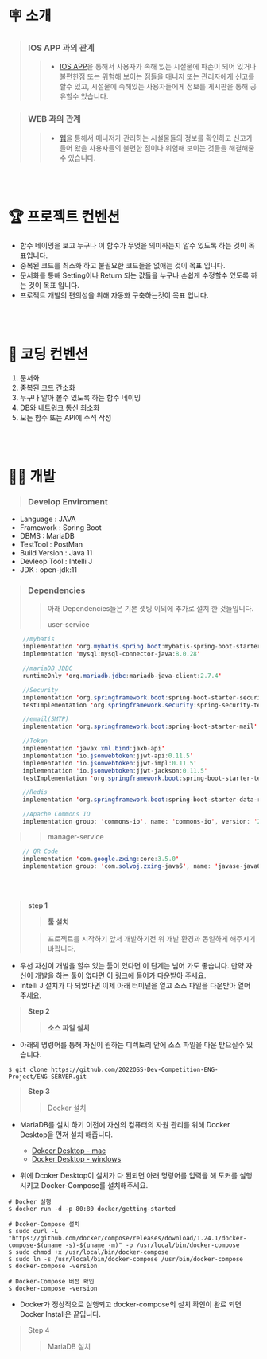 </br>

# 🪧 소개

>### IOS APP 과의 관계
>> - [IOS APP](https://github.com/2022OSS-Dev-Competition-ENG-Project/ENG-iOS-APP)을 통해서 사용자가 속해 있는 시설물에 파손이 되어 있거나 불편한점 또는 위험해 보이는 점들을 매니저 또는 관리자에게 신고를 할수 있고, 시설물에 속해있는 사용자들에게 정보를 게시판을 통해 공유할수 있습니다.

>### WEB 과의 관계
>> - [웹](https://github.com/2022OSS-Dev-Competition-ENG-Project/ENG_Web)을 통해서 매니저가 관리하는 시설물들의 정보를 확인하고 신고가 들어 왔을 사용자들의 불편한 점이나 위험해 보이는 것들을 해결해줄수 있습니다.

</br></br>

# 🏆 프로젝트 컨벤션
- 함수 네이밍을 보고 누구나 이 함수가 무엇을 의미하는지 알수 있도록 하는 것이 목표입니다.
- 중복된 코드를 최소화 하고 불필요한 코드들을 없애는 것이 목표 입니다.
- 문서화를 통해 Setting이나 Return 되는 값들을 누구나 손쉽게 수정할수 있도록 하는 것이 목표 입니다.
- 프로젝트 개발의 편의성을 위해 자동화 구축하는것이 목표 입니다.

</br></br>
# 🎯 코딩 컨벤션
1. 문서화
2. 중복된 코드 간소화
3. 누구나 알아 볼수 있도록 하는 함수 네이밍
4. DB와 네트워크 통신 최소화
5. 모든 함수 또는 API에 주석 작성

</br></br>
# 🙇🏻 개발
>### Develop Enviroment
- Language  : JAVA
- Framework : Spring Boot
- DBMS      : MariaDB
- TestTool  : PostMan 
- Build Version : Java 11
- Devleop Tool : Intelli J
- JDK : open-jdk:11

>### Dependencies
>> 아래 Dependencies들은 기본 셋팅 이외에 추가로 설치 한 것들입니다.
>>
>> user-service
``` java
    //mybatis
    implementation 'org.mybatis.spring.boot:mybatis-spring-boot-starter:2.2.2'
    implementation 'mysql:mysql-connector-java:8.0.28'

    //mariaDB JDBC
    runtimeOnly 'org.mariadb.jdbc:mariadb-java-client:2.7.4'

    //Security
    implementation 'org.springframework.boot:spring-boot-starter-security'
    testImplementation 'org.springframework.security:spring-security-test'

    //email(SMTP)
    implementation 'org.springframework.boot:spring-boot-starter-mail'

    //Token
    implementation 'javax.xml.bind:jaxb-api'
    implementation 'io.jsonwebtoken:jjwt-api:0.11.5'
    implementation 'io.jsonwebtoken:jjwt-impl:0.11.5'
    implementation 'io.jsonwebtoken:jjwt-jackson:0.11.5'
    testImplementation 'org.springframework.boot:spring-boot-starter-test'

    //Redis
    implementation 'org.springframework.boot:spring-boot-starter-data-redis'

    //Apache Commons IO
    implementation group: 'commons-io', name: 'commons-io', version: '2.11.0'
```
>> manager-service
```java
    // QR Code
    implementation 'com.google.zxing:core:3.5.0'
    implementation group: 'com.solvoj.zxing-java6', name: 'javase-java6', version: '3.2.0'
```

</br></br>
>__step 1__
>> __툴 설치__
>
>>프로젝트를 시작하기 앞서 개발하기전 위 개발 환경과 동일하게 해주시기 바랍니다.

- 우선 자신이 개발을 할수 있는 툴이 있다면 이 단계는 넘어 가도 좋습니다. 만약 자신이 개발을 하는 툴이 없다면 이 [링크](https://www.jetbrains.com/ko-kr/idea/download/)에 들어가 다운받아 주세요.
- Intelli J 설치가 다 되었다면 이제 아래 터미널을 열고 소스 파일을 다운받아 열어 주세요.

>__Step 2__
>> __소스 파일 설치__

- 아래의 명령어를 통해 자신이 원하는 디렉토리 안에 소스 파일을 다운 받으실수 있습니다.
```shell
$ git clone https://github.com/2022OSS-Dev-Competition-ENG-Project/ENG-SERVER.git
```

>__Step 3__
>>Docker 설치
- MariaDB를 설치 하기 이전에 자신의 컴퓨터의 자원 관리를 위해 Docker Desktop을 먼저 설치 해줍니다.
    - [Dokcer Desktop - mac](https://docs.docker.com/desktop/install/mac-install/)
    - [Docker Desktop - windows](https://docs.docker.com/desktop/install/windows-install/)

- 위에 Dcoker Desktop이 설치가 다 된되면 아래 명령어를 입력을 해 도커를 실행 시키고 Docker-Compose를 설치해주세요.

```shell
# Docker 실행
$ docker run -d -p 80:80 docker/getting-started

# Dcoker-Compose 설치
$ sudo curl -L "https://github.com/docker/compose/releases/download/1.24.1/docker-compose-$(uname -s)-$(uname -m)" -o /usr/local/bin/docker-compose
$ sudo chmod +x /usr/local/bin/docker-compose
$ sudo ln -s /usr/local/bin/docker-compose /usr/bin/docker-compose
$ docker-compose -version 

# Docker-Compose 버전 확인
$ docker-compose -version 
```
- Docker가 정상적으로 실행되고 docker-compose의 설치 확인이 완료 되면 Docker Install은 끝입니다.

>Step 4
>> MariaDB 설치
```shell

```

 
